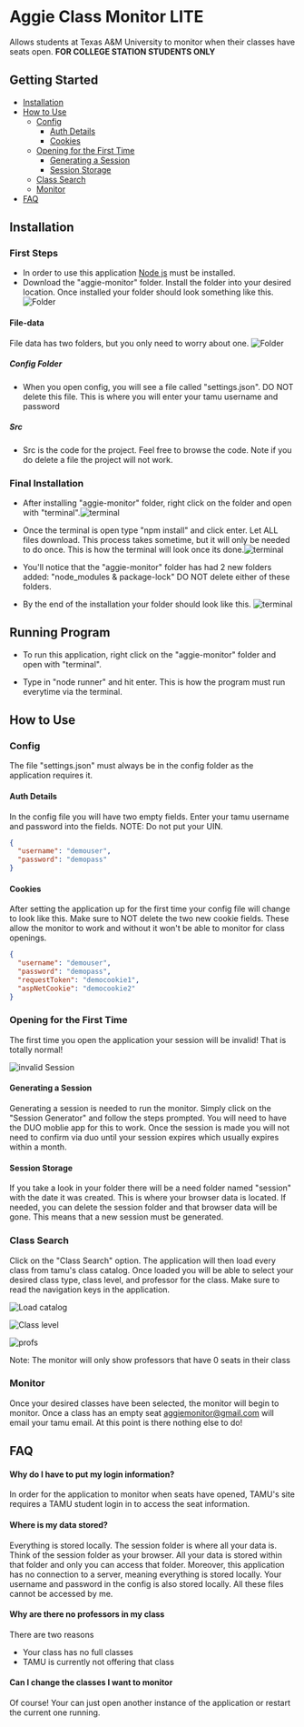 
# Aggie Class Monitor LITE

Allows students at Texas A&M University to monitor when their classes have seats open. **FOR COLLEGE STATION STUDENTS ONLY**
## Getting Started

- [Installation](#Installation)
- [How to Use](#How-to-Use)
  - [Config](#config)
      - [Auth Details](#auth-details)
      - [Cookies](#cookies)
  - [Opening for the First Time](#opening-for-the-first-time)
    - [Generating a Session](#generating-a-session)
    - [Session Storage](#session-storage)
  - [Class Search](#class-search)
  - [Monitor](#monitor)
- [FAQ](#FAQ)

## Installation

### First Steps

- In order to use this application [Node js](https://nodejs.org/en/) must be installed. 
- Download the "aggie-monitor" folder. Install the folder into your desired location. Once installed your folder should look something like this. ![ Folder](https://i.gyazo.com/fef3d793a29e898422dcb63159db96ff.png)

#### File-data
File data has two folders, but you only need to worry about one. ![ Folder](https://i.gyazo.com/8dfa7c9dc3b8c6c1213e367910bc0172.png)

##### Config Folder
- When you open config, you will see a file called "settings.json". DO NOT delete this file. This is where you will enter your tamu username and password

##### Src
- Src is the code for the project. Feel free to browse the code. Note if you do delete a file the project will not work.

### Final Installation
- After installing "aggie-monitor" folder, right click on the folder and open with "terminal".![ terminal](https://i.gyazo.com/b857f097eeb08fc9c52b4bda3eabdda5.png)

- Once the terminal is open type "npm install" and click enter. Let ALL files download. This process takes sometime, but it will only be needed to do once. This is how the terminal will look once its done.![ terminal](https://i.gyazo.com/e086e005e8fff6a35442620e64d4d813.png)

- You'll notice that the "aggie-monitor" folder has had 2 new folders added: "node_modules & package-lock" DO NOT delete either of these folders.

- By the end of the installation your folder should look like this. ![ terminal](https://i.gyazo.com/46c21afdfc68edee58ec7c5f8524c001.png)



## Running Program

- To run this application, right click on the "aggie-monitor" folder and open with "terminal".

- Type in "node runner" and hit enter. This is how the program must run everytime via the terminal.
## How to Use

### Config

The file "settings.json" must always be in the config folder as the application requires it.

#### Auth Details
In the config file you will have two empty fields. Enter your tamu username and password into the fields. NOTE: Do not put your UIN.
```json
{
  "username": "demouser",
  "password": "demopass"
}
```

#### Cookies
After setting the application up for the first time your config file will change to look like this. Make sure to NOT delete the two new cookie fields. These allow the monitor to work and without it won't be able to monitor for class openings.
```json
{
  "username": "demouser",
  "password": "demopass",
  "requestToken": "democookie1",
  "aspNetCookie": "democookie2"
}
```

### Opening for the First Time
The first time you open the application your session will be invalid! That is totally normal!


![invalid Session](https://i.gyazo.com/5fb2e5d26933d8082298ee6b71a48256.png)

#### Generating a Session
Generating a session is needed to run the monitor. Simply click on the "Session Generator" and follow the steps prompted. You will need to have the DUO moblie app for this to work. Once the session is made you will not need to confirm via duo until your session expires which usually expires within a month.

#### Session Storage
If you take a look in your folder there will be a need folder named "session" with the date it was created. This is where your browser data is located. If needed, you can delete the session folder and that browser data will be gone. This means that a new session must be generated.

### Class Search
Click on the "Class Search" option. The application will then load every class from tamu's class catalog. Once loaded you will be able to select your desired class type, class level, and professor for the class. Make sure to read the navigation keys in the application.

![Load catalog](https://i.gyazo.com/1e65fffb0a09b5e73963b1282a07ba6a.png)

![Class level](https://i.gyazo.com/e022329df4989ef8ac26871278709315.png)

![profs](https://i.gyazo.com/7bfac0c7c9ba8ee5ccac379c9ce5315d.png)

Note: The monitor will only show professors that have 0 seats in their class

### Monitor
Once your desired classes have been selected, the monitor will begin to monitor. Once a class has an empty seat aggiemonitor@gmail.com will email your tamu email. At this point is there nothing else to do!


## FAQ

#### Why do I have to put my login information?

In order for the application to monitor when seats have opened, TAMU's site requires a TAMU student login in to access the seat information.

#### Where is my data stored?

Everything is stored locally. The session folder is where all your data is. Think of the session folder as your browser. All your data is stored within that folder and only you can access that folder. Moreover, this application has no connection to a server, meaning everything is stored locally. Your username and password in the config is also stored locally. All these files cannot be accessed by me.

#### Why are there no professors in my class

There are two reasons
 - Your class has no full classes
 - TAMU is currently not offering that class

#### Can I change the classes I want to monitor

Of course! Your can just open another instance of the application or restart the current one running.

